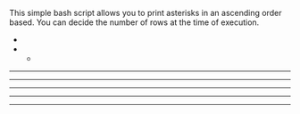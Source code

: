 This simple bash script allows you to print asterisks in an ascending order based. You can decide the number of rows at the time of execution.


*
* *
* * *
* * * *
* * * * * *
* * * * * * *
* * * * * * *  *

